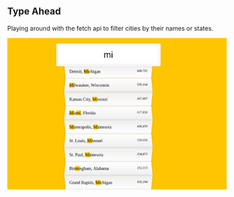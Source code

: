 ## Type Ahead

Playing around with the fetch api to filter cities by their names or states.

![Javacript 30 Challenge](../resources/06_type_ahead.png)